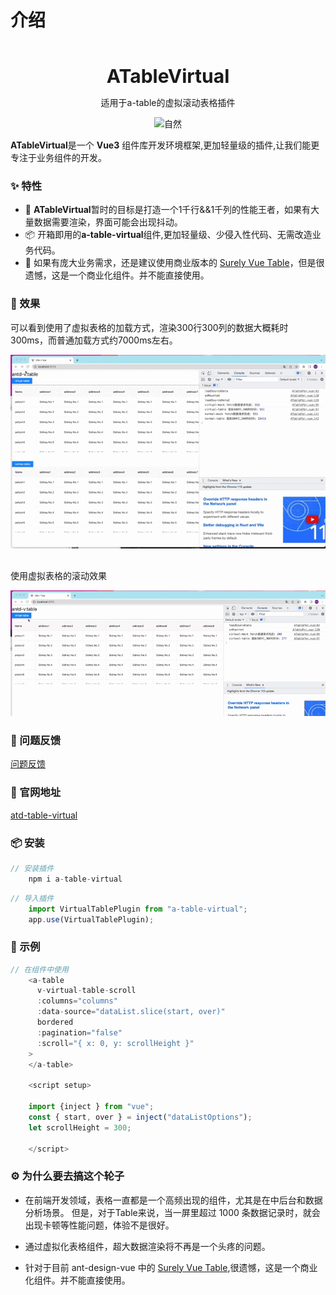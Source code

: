 # 介绍

<br />
<br />
<div style="text-align:center">
<b style="font-size:30px">ATableVirtual</b>
<p>适用于a-table的虚拟滚动表格插件</p>
<div>
  <img src="https://gw.alipayobjects.com/mdn/rms_08e378/afts/img/A*zx7LTI_ECSAAAAAAAAAAAABkARQnAQ" alt="自然" />
</div>
</div>

**ATableVirtual**是一个 **Vue3** 组件库开发环境框架,更加轻量级的插件,让我们能更专注于业务组件的开发。


### ✨ 特性  
- 🌈 **ATableVirtual**暂时的目标是打造一个1千行&&1千列的性能王者，如果有大量数据需要渲染，界面可能会出现抖动。
- 📦 开箱即用的**a-table-virtual**组件,更加轻量级、少侵入性代码、无需改造业务代码。
- 🎨 如果有庞大业务需求，还是建议使用商业版本的 [Surely Vue Table](https://www.surely.cool/doc/guide#快速开始)，但是很遗憾，这是一个商业化组件。并不能直接使用。


### 🌈 效果
<p>
可以看到使用了虚拟表格的加载方式，渲染300行300列的数据大概耗时300ms，而普通加载方式约7000ms左右。
</p>

<div>
  <img src="./../assets/virtual&normal加载情况.gif" alt="loading" />
</div>
<p style="margin-top:30px">
使用虚拟表格的滚动效果
</p>
<div>
  <img src="./../assets/virtual-table滚动效果.gif" alt="loading" />
</div>

### 🤝 问题反馈


<a href="https://github.com/BigPengZai/atd-table-virtual/issues" target="_blank">问题反馈</a>


### 🔗 官网地址

<a href="https://bigpengzai.github.io/ssgcmpstep1/" target="_blank">atd-table-virtual</a>


###  📦 安装

```javascript
// 安装插件
    npm i a-table-virtual
```

```javascript
// 导入插件
    import VirtualTablePlugin from "a-table-virtual";
    app.use(VirtualTablePlugin);
```
### 🔨 示例
```javascript
// 在组件中使用
    <a-table
      v-virtual-table-scroll
      :columns="columns"
      :data-source="dataList.slice(start, over)"
      bordered
      :pagination="false"
      :scroll="{ x: 0, y: scrollHeight }"
    >
    </a-table>

    <script setup>

    import {inject } from "vue";
    const { start, over } = inject("dataListOptions");
    let scrollHeight = 300;

    </script>

```


### ⚙️ 为什么要去搞这个轮子

- 在前端开发领域，表格一直都是一个高频出现的组件，尤其是在中后台和数据分析场景。 但是，对于Table来说，当一屏里超过 1000 条数据记录时，就会出现卡顿等性能问题，体验不是很好。

- 通过虚拟化表格组件，超大数据渲染将不再是一个头疼的问题。
- 针对于目前 ant-design-vue 中的 [Surely Vue Table](https://www.surely.cool/doc/guide#快速开始),很遗憾，这是一个商业化组件。并不能直接使用。

